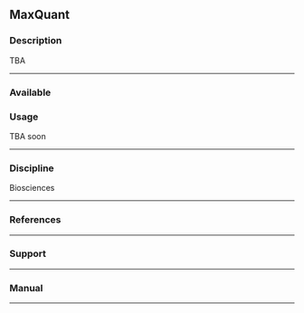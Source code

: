 ## MaxQuant

### Description

TBA

* * *

### Available

### Usage

TBA soon

* * *

### Discipline

Biosciences  

* * *

### References

* * *

### Support

* * *

### Manual

* * *
